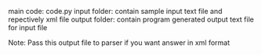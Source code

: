 main code: code.py
input folder: contain sample input text file and repectively xml file
output folder: contain program generated output text file for input file

Note: Pass this output file to parser if you want answer in xml format
